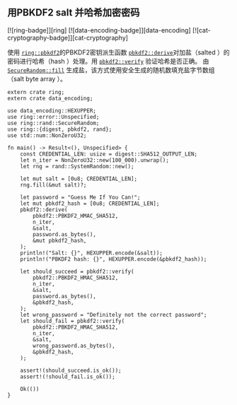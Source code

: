 <a name="ex-pbkdf2"></a>

## 用PBKDF2 salt 并哈希加密密码

[![ring-badge]][ring] [![data-encoding-badge]][data-encoding] [![cat-cryptography-badge]][cat-cryptography]

使用 [`ring::pbkdf2`]的PBKDF2密钥派生函数 [`pbkdf2::derive`]对加盐（salted ）的密码进行哈希（hash ）处理。用 [`pbkdf2::verify`] 验证哈希是否正确。 由 [`SecureRandom::fill`] 生成盐，该方式使用安全生成的随机数填充盐字节数组（salt byte array ）。

```rust,ignore
extern crate ring;
extern crate data_encoding;

use data_encoding::HEXUPPER;
use ring::error::Unspecified;
use ring::rand::SecureRandom;
use ring::{digest, pbkdf2, rand};
use std::num::NonZeroU32;

fn main() -> Result<(), Unspecified> {
    const CREDENTIAL_LEN: usize = digest::SHA512_OUTPUT_LEN;
    let n_iter = NonZeroU32::new(100_000).unwrap();
    let rng = rand::SystemRandom::new();

    let mut salt = [0u8; CREDENTIAL_LEN];
    rng.fill(&mut salt)?;

    let password = "Guess Me If You Can!";
    let mut pbkdf2_hash = [0u8; CREDENTIAL_LEN];
    pbkdf2::derive(
        pbkdf2::PBKDF2_HMAC_SHA512,
        n_iter,
        &salt,
        password.as_bytes(),
        &mut pbkdf2_hash,
    );
    println!("Salt: {}", HEXUPPER.encode(&salt));
    println!("PBKDF2 hash: {}", HEXUPPER.encode(&pbkdf2_hash));

    let should_succeed = pbkdf2::verify(
        pbkdf2::PBKDF2_HMAC_SHA512,
        n_iter,
        &salt,
        password.as_bytes(),
        &pbkdf2_hash,
    );
    let wrong_password = "Definitely not the correct password";
    let should_fail = pbkdf2::verify(
        pbkdf2::PBKDF2_HMAC_SHA512,
        n_iter,
        &salt,
        wrong_password.as_bytes(),
        &pbkdf2_hash,
    );

    assert!(should_succeed.is_ok());
    assert!(!should_fail.is_ok());

    Ok(())
}
```

[`pbkdf2::derive`]: https://briansmith.org/rustdoc/ring/pbkdf2/fn.derive.html
[`pbkdf2::verify`]: https://briansmith.org/rustdoc/ring/pbkdf2/fn.verify.html
[`ring::pbkdf2`]: https://briansmith.org/rustdoc/ring/pbkdf2/index.html
[`SecureRandom::fill`]: https://briansmith.org/rustdoc/ring/rand/trait.SecureRandom.html#tymethod.fill
